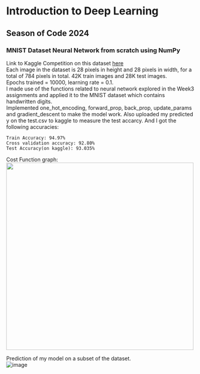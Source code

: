 # Introduction to Deep Learning

## Season of Code 2024

### MNIST Dataset Neural Network from scratch using NumPy

Link to Kaggle Competition on this dataset [here](https://www.kaggle.com/competitions/digit-recognizer/overview)  
Each image in the dataset is 28 pixels in height and 28 pixels in width, for a total of 784 pixels in total. 42K train images and 28K test images.  
Epochs trained = 10000, learning rate = 0.1.  
I made use of the functions related to neural network explored in the Week3 assignments and applied it to the MNIST dataset which contains handwritten digits.  
Implemented one_hot_encoding, forward_prop, back_prop, update_params and gradient_descent to make the model work. Also uploaded my predicted y on the test.csv to kaggle to measure the test accarcy. And I got the following accuracies:

`Train Accuracy: 94.97%`  
`Cross validation accuracy: 92.80%`  
`Test Accuracy(on kaggle): 93.035%`  

Cost Function graph:  
<img src="https://github.com/user-attachments/assets/888ac423-85da-4a84-80e1-d07dbed399f2" width="500" height="500">

Prediction of my model on a subset of the dataset.  
![image](https://github.com/user-attachments/assets/d8e56226-f132-4e07-b907-5776669e286d)

